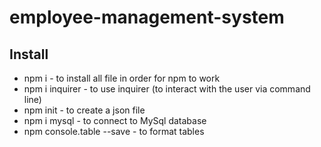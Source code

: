 # employee-management-system

## Install
* npm i - to install all file in order for npm to work
* npm i inquirer - to use inquirer (to interact with the user via command line)
* npm init - to create a json file
* npm i mysql - to connect to MySql database
* npm console.table --save - to format tables
